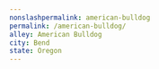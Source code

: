 ```yaml
---
﻿nonslashpermalink: american-bulldog
permalink: /american-bulldog/
alley: American Bulldog
city: Bend
state: Oregon
---
```

